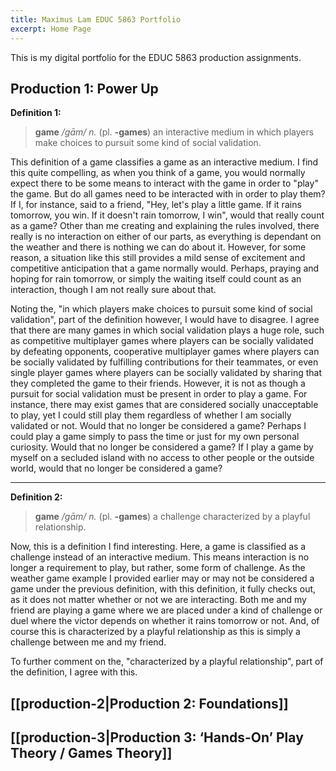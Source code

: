 ```yaml
---
title: Maximus Lam EDUC 5863 Portfolio
excerpt: Home Page
---
```

This is my digital portfolio for the EDUC 5863 production assignments.
## Production 1: Power Up

**Definition 1:**
> **game** */gām/ n.* (pl. **-games**) an interactive medium in which players make choices to pursuit some kind of social validation.

This definition of a game classifies a game as an interactive medium. I find this quite compelling, as when you think of a game, you would normally expect there to be some means to interact with the game in order to "play" the game. But do all games need to be interacted with in order to play them? If I, for instance, said to a friend, "Hey, let's play a little game. If it rains tomorrow, you win. If it doesn't rain tomorrow, I win", would that really count as a game? Other than me creating and explaining the rules involved, there really is no interaction on either of our parts, as everything is dependant on the weather and there is nothing we can do about it. However, for some reason, a situation like this still provides a mild sense of excitement and competitive anticipation that a game normally would. Perhaps, praying and hoping for rain tomorrow, or simply the waiting itself could count as an interaction, though I am not really sure about that.

Noting the, "in which players make choices to pursuit some kind of social validation", part of the definition however, I would have to disagree. I agree that there are many games in which social validation plays a huge role, such as competitive multiplayer games where players can be socially validated by defeating opponents, cooperative multiplayer games where players can be socially validated by fulfilling contributions for their teammates, or even single player games where players can be socially validated by sharing that they completed the game to their friends. However, it is not as though a pursuit for social validation must be present in order to play a game. For instance, there may exist games that are considered socially unacceptable to play, yet I could still play them regardless of whether I am socially validated or not. Would that no longer be considered a game? Perhaps I could play a game simply to pass the time or just for my own personal curiosity. Would that no longer be considered a game? If I play a game by myself on a secluded island with no access to other people or the outside world, would that no longer be considered a game?

---
****Definition 2:****
> **game** */gām/ n.* (pl. **-games**) a challenge characterized by a playful relationship.

Now, this is a definition I find interesting. Here, a game is classified as a challenge instead of an interactive medium. This means interaction is no longer a requirement to play, but rather, some form of challenge. As the weather game example I provided earlier may or may not be considered a game under the previous definition, with this definition, it fully checks out, as it does not matter whether or not we are interacting. Both me and my friend are playing a game where we are placed under a kind of challenge or duel where the victor depends on whether it rains tomorrow or not. And, of course this is characterized by a playful relationship as this is simply a challenge between me and my friend.

To further comment on the, "characterized by a playful relationship", part of the definition, I agree with this.

## [[production-2|Production 2: Foundations]]

## [[production-3|Production 3: ‘Hands-On’ Play Theory / Games Theory]]